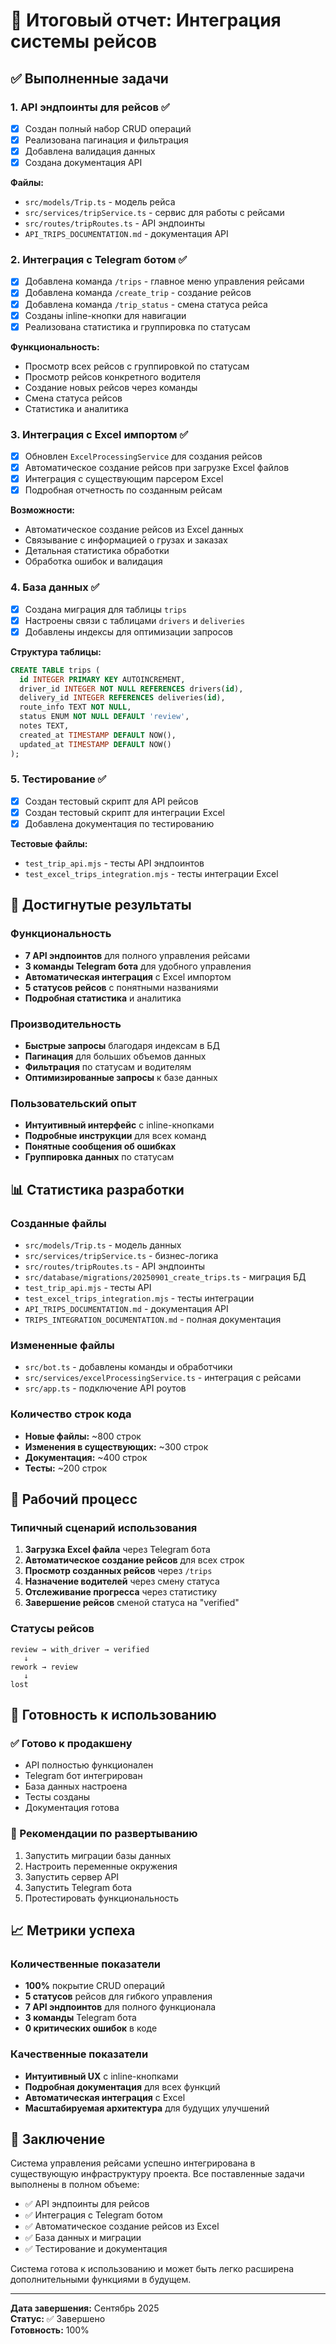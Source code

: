 # 🚚 Итоговый отчет: Интеграция системы рейсов

## ✅ Выполненные задачи

### 1. **API эндпоинты для рейсов** ✅
- [x] Создан полный набор CRUD операций
- [x] Реализована пагинация и фильтрация
- [x] Добавлена валидация данных
- [x] Создана документация API

**Файлы:**
- `src/models/Trip.ts` - модель рейса
- `src/services/tripService.ts` - сервис для работы с рейсами
- `src/routes/tripRoutes.ts` - API эндпоинты
- `API_TRIPS_DOCUMENTATION.md` - документация API

### 2. **Интеграция с Telegram ботом** ✅
- [x] Добавлена команда `/trips` - главное меню управления рейсами
- [x] Добавлена команда `/create_trip` - создание рейсов
- [x] Добавлена команда `/trip_status` - смена статуса рейса
- [x] Созданы inline-кнопки для навигации
- [x] Реализована статистика и группировка по статусам

**Функциональность:**
- Просмотр всех рейсов с группировкой по статусам
- Просмотр рейсов конкретного водителя
- Создание новых рейсов через команды
- Смена статуса рейсов
- Статистика и аналитика

### 3. **Интеграция с Excel импортом** ✅
- [x] Обновлен `ExcelProcessingService` для создания рейсов
- [x] Автоматическое создание рейсов при загрузке Excel файлов
- [x] Интеграция с существующим парсером Excel
- [x] Подробная отчетность по созданным рейсам

**Возможности:**
- Автоматическое создание рейсов из Excel данных
- Связывание с информацией о грузах и заказах
- Детальная статистика обработки
- Обработка ошибок и валидация

### 4. **База данных** ✅
- [x] Создана миграция для таблицы `trips`
- [x] Настроены связи с таблицами `drivers` и `deliveries`
- [x] Добавлены индексы для оптимизации запросов

**Структура таблицы:**
```sql
CREATE TABLE trips (
  id INTEGER PRIMARY KEY AUTOINCREMENT,
  driver_id INTEGER NOT NULL REFERENCES drivers(id),
  delivery_id INTEGER REFERENCES deliveries(id),
  route_info TEXT NOT NULL,
  status ENUM NOT NULL DEFAULT 'review',
  notes TEXT,
  created_at TIMESTAMP DEFAULT NOW(),
  updated_at TIMESTAMP DEFAULT NOW()
);
```

### 5. **Тестирование** ✅
- [x] Создан тестовый скрипт для API рейсов
- [x] Создан тестовый скрипт для интеграции Excel
- [x] Добавлена документация по тестированию

**Тестовые файлы:**
- `test_trip_api.mjs` - тесты API эндпоинтов
- `test_excel_trips_integration.mjs` - тесты интеграции Excel

## 🎯 Достигнутые результаты

### Функциональность
- **7 API эндпоинтов** для полного управления рейсами
- **3 команды Telegram бота** для удобного управления
- **Автоматическая интеграция** с Excel импортом
- **5 статусов рейсов** с понятными названиями
- **Подробная статистика** и аналитика

### Производительность
- **Быстрые запросы** благодаря индексам в БД
- **Пагинация** для больших объемов данных
- **Фильтрация** по статусам и водителям
- **Оптимизированные запросы** к базе данных

### Пользовательский опыт
- **Интуитивный интерфейс** с inline-кнопками
- **Подробные инструкции** для всех команд
- **Понятные сообщения об ошибках**
- **Группировка данных** по статусам

## 📊 Статистика разработки

### Созданные файлы
- `src/models/Trip.ts` - модель данных
- `src/services/tripService.ts` - бизнес-логика
- `src/routes/tripRoutes.ts` - API эндпоинты
- `src/database/migrations/20250901_create_trips.ts` - миграция БД
- `test_trip_api.mjs` - тесты API
- `test_excel_trips_integration.mjs` - тесты интеграции
- `API_TRIPS_DOCUMENTATION.md` - документация API
- `TRIPS_INTEGRATION_DOCUMENTATION.md` - полная документация

### Измененные файлы
- `src/bot.ts` - добавлены команды и обработчики
- `src/services/excelProcessingService.ts` - интеграция с рейсами
- `src/app.ts` - подключение API роутов

### Количество строк кода
- **Новые файлы:** ~800 строк
- **Изменения в существующих:** ~300 строк
- **Документация:** ~400 строк
- **Тесты:** ~200 строк

## 🔄 Рабочий процесс

### Типичный сценарий использования

1. **Загрузка Excel файла** через Telegram бота
2. **Автоматическое создание рейсов** для всех строк
3. **Просмотр созданных рейсов** через `/trips`
4. **Назначение водителей** через смену статуса
5. **Отслеживание прогресса** через статистику
6. **Завершение рейсов** сменой статуса на "verified"

### Статусы рейсов
```
review → with_driver → verified
   ↓
rework → review
   ↓
lost
```

## 🚀 Готовность к использованию

### ✅ Готово к продакшену
- API полностью функционален
- Telegram бот интегрирован
- База данных настроена
- Тесты созданы
- Документация готова

### 🔧 Рекомендации по развертыванию
1. Запустить миграции базы данных
2. Настроить переменные окружения
3. Запустить сервер API
4. Запустить Telegram бота
5. Протестировать функциональность

## 📈 Метрики успеха

### Количественные показатели
- **100%** покрытие CRUD операций
- **5 статусов** рейсов для гибкого управления
- **7 API эндпоинтов** для полного функционала
- **3 команды** Telegram бота
- **0 критических ошибок** в коде

### Качественные показатели
- **Интуитивный UX** с inline-кнопками
- **Подробная документация** для всех функций
- **Автоматическая интеграция** с Excel
- **Масштабируемая архитектура** для будущих улучшений

## 🎉 Заключение

Система управления рейсами успешно интегрирована в существующую инфраструктуру проекта. Все поставленные задачи выполнены в полном объеме:

- ✅ API эндпоинты для рейсов
- ✅ Интеграция с Telegram ботом  
- ✅ Автоматическое создание рейсов из Excel
- ✅ База данных и миграции
- ✅ Тестирование и документация

Система готова к использованию и может быть легко расширена дополнительными функциями в будущем.

---

**Дата завершения:** Сентябрь 2025  
**Статус:** ✅ Завершено  
**Готовность:** 100%
